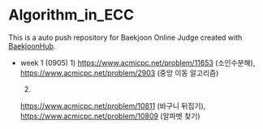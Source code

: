 # Algorithm_in_ECC
This is a auto push repository for Baekjoon Online Judge created with [BaekjoonHub](https://github.com/BaekjoonHub/BaekjoonHub).

* week 1 (0905)
  1)
  https://www.acmicpc.net/problem/11653 (소인수분해), 
  https://www.acmicpc.net/problem/2903 (중앙 이동 알고리즘)

  2)
  https://www.acmicpc.net/problem/10811 (바구니 뒤집기), 
  https://www.acmicpc.net/problem/10809 (알파벳 찾기)
